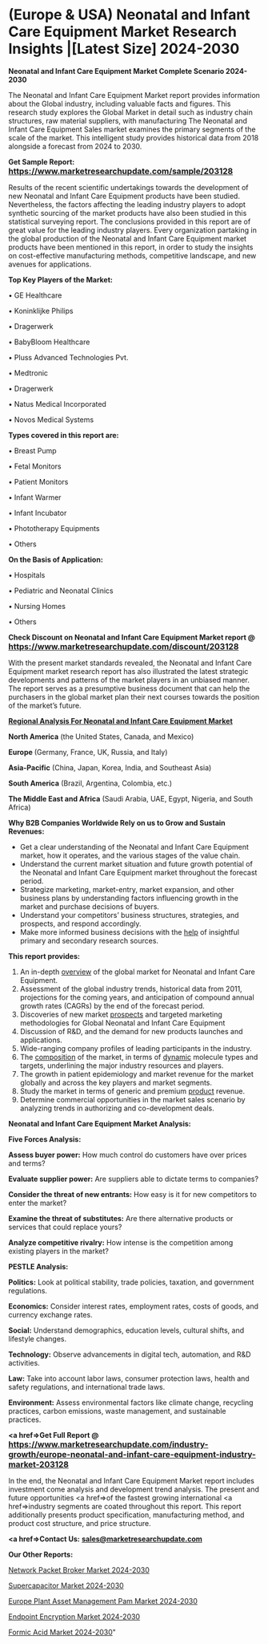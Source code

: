 # (Europe & USA) Neonatal and Infant Care Equipment Market Research Insights |[Latest Size] 2024-2030

<strong>Neonatal and Infant Care Equipment Market Complete Scenario 2024-2030</strong>

The Neonatal and Infant Care Equipment Market report provides information about the Global industry, including valuable facts and figures. This research study explores the Global Market in detail such as industry chain structures, raw material suppliers, with manufacturing The Neonatal and Infant Care Equipment Sales market examines the primary segments of the scale of the market. This intelligent study provides historical data from 2018 alongside a forecast from 2024 to 2030.

<strong>Get Sample Report: <a href=https://www.marketresearchupdate.com/sample/203128><font size=3 color=#0000ff>https://www.marketresearchupdate.com/sample/203128</font></a></strong>

Results of the recent scientific undertakings towards the development of new Neonatal and Infant Care Equipment products have been studied. Nevertheless, the factors affecting the leading industry players to adopt synthetic sourcing of the market products have also been studied in this statistical surveying report. The conclusions provided in this report are of great value for the leading industry players. Every organization partaking in the global production of the Neonatal and Infant Care Equipment market products have been mentioned in this report, in order to study the insights on cost-effective manufacturing methods, competitive landscape, and new avenues for applications.

<strong>Top Key Players of the Market:</strong>

• GE Healthcare

• Koninklijke Philips

• Dragerwerk

• BabyBloom Healthcare

• Pluss Advanced Technologies Pvt.

• Medtronic

• Dragerwerk

• Natus Medical Incorporated

• Novos Medical Systems

<strong>Types covered in this report are: </strong>

• Breast Pump

• Fetal Monitors

• Patient Monitors

• Infant Warmer

• Infant Incubator

• Phototherapy Equipments

• Others

<strong>On the Basis of Application:</strong>

• Hospitals

• Pediatric and Neonatal Clinics

• Nursing Homes

• Others

<strong>Check Discount on Neonatal and Infant Care Equipment Market report @ <a href=https://www.marketresearchupdate.com/discount/203128><font size=3 color=#0000ff>https://www.marketresearchupdate.com/discount/203128</font></a></strong>

With the present market standards revealed, the Neonatal and Infant Care Equipment market research report has also illustrated the latest strategic developments and patterns of the market players in an unbiased manner. The report serves as a presumptive business document that can help the purchasers in the global market plan their next courses towards the position of the market’s future.

<strong><u><b>Regional Analysis For Neonatal and Infant Care Equipment Market</b></u></strong>

<strong><b>North America</b></strong> (the United States, Canada, and Mexico)

<strong><b>Europe </b></strong>(Germany, France, UK, Russia, and Italy)

<strong><b>Asia-Pacific</b></strong> (China, Japan, Korea, India, and Southeast Asia)

<strong><b>South America</b></strong> (Brazil, Argentina, Colombia, etc.)

<strong><b>The Middle East and Africa</b></strong> (Saudi Arabia, UAE, Egypt, Nigeria, and South Africa)

<strong>Why B2B Companies Worldwide Rely on us to Grow and Sustain Revenues:</strong>
<ul>
  <li>Get a clear understanding of the Neonatal and Infant Care Equipment market, how it operates, and the various stages of the value chain.</li>
  <li>Understand the current market situation and future growth potential of the Neonatal and Infant Care Equipment market throughout the forecast period.</li>
  <li>Strategize marketing, market-entry, market expansion, and other business plans by understanding factors influencing growth in the market and purchase decisions of buyers.</li>
  <li>Understand your competitors’ business structures, strategies, and prospects, and respond accordingly.</li>
  <li>Make more informed business decisions with the <a href=ASDF991299>help</a> of insightful primary and secondary research sources.</li>
</ul>
<strong>This report provides:</strong>
<ol>
  <li>An in-depth <a href=>overview</a> of the global market for Neonatal and Infant Care Equipment.</li>
  <li>Assessment of the global industry trends, historical data from 2011, projections for the coming years, and anticipation of compound annual growth rates (CAGRs) by the end of the forecast period.</li>
  <li>Discoveries of new market <a href=>prospects</a> and targeted marketing methodologies for Global Neonatal and Infant Care Equipment</li>
  <li>Discussion of R&amp;D, and the demand for new products launches and applications.</li>
  <li>Wide-ranging company profiles of leading participants in the industry.</li>
  <li>The <a href=ASDF881288>composition</a> of the market, in terms of <a href=>dynamic</a> molecule types and targets, underlining the major industry resources and players.</li>
  <li>The growth in patient epidemiology and market revenue for the market globally and across the key players and market segments.</li>
  <li>Study the market in terms of generic and premium <a href=>product</a> revenue.</li>
  <li>Determine commercial opportunities in the market sales scenario by analyzing trends in authorizing and co-development deals.</li>
</ol>

<strong>Neonatal and Infant Care Equipment Market Analysis:</strong>

<strong>Five Forces Analysis:</strong>

<strong>Assess buyer power:</strong> How much control do customers have over prices and terms?

<strong>Evaluate supplier power:</strong> Are suppliers able to dictate terms to companies?

<strong>Consider the threat of new entrants:</strong> How easy is it for new competitors to enter the market?

<strong>Examine the threat of substitutes:</strong> Are there alternative products or services that could replace yours?

<strong>Analyze competitive rivalry:</strong> How intense is the competition among existing players in the market?

<strong>PESTLE Analysis:</strong>

<strong>Politics:</strong> Look at political stability, trade policies, taxation, and government regulations.

<strong>Economics:</strong> Consider interest rates, employment rates, costs of goods, and currency exchange rates.

<strong>Social:</strong> Understand demographics, education levels, cultural shifts, and lifestyle changes.

<strong>Technology:</strong> Observe advancements in digital tech, automation, and R&D activities.

<strong>Law:</strong> Take into account labor laws, consumer protection laws, health and safety regulations, and international trade laws.

<strong>Environment:</strong> Assess environmental factors like climate change, recycling practices, carbon emissions, waste management, and sustainable practices.

<strong><a href=>Get Full Report</a> @ <a href=https://www.marketresearchupdate.com/industry-growth/europe-neonatal-and-infant-care-equipment-industry-market-203128><font size=3 color=#0000ff>https://www.marketresearchupdate.com/industry-growth/europe-neonatal-and-infant-care-equipment-industry-market-203128</font></a></strong>

In the end, the Neonatal and Infant Care Equipment Market report includes investment come analysis and development trend analysis. The present and future opportunities <a href=>of</a> the fastest growing international <a href=>industry</a> segments are coated throughout this report. This report additionally presents product specification, manufacturing method, and product cost structure, and price structure.

<strong><a href=><strong>Contact Us:</strong></a></strong>
<strong>sales@marketresearchupdate.com</strong>

<strong>Our Other Reports:</strong>

<a href=https://www.linkedin.com/pulse/network-packet-broker-market-current-business>Network Packet Broker Market 2024-2030</a>

<a href=https://www.linkedin.com/pulse/supercapacitor-market-size-trends-consumption>Supercapacitor Market 2024-2030</a>

<a href=https://www.linkedin.com/pulse/europe-plant-asset-management-pam-market-2030-industry>Europe Plant Asset Management Pam Market 2024-2030</a>

<a href=https://www.linkedin.com/pulse/endpoint-encryption-market-2023-study-hq6jf/>Endpoint Encryption Market 2024-2030</a>

<a href=https://medium.com/@plutobruno85/formic-acid-market-trends-2023-updated-business-statistics-and-research-methodology-fda671b857b1>Formic Acid Market 2024-2030</a>"


